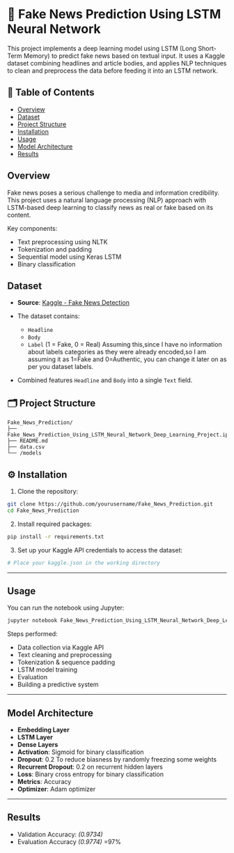 # 📰 Fake News Prediction Using LSTM Neural Network

This project implements a deep learning model using LSTM (Long Short-Term Memory) to predict fake news based on textual input. It uses a Kaggle dataset combining headlines and article bodies, and applies NLP techniques to clean and preprocess the data before feeding it into an LSTM network.

## 📌 Table of Contents

* [Overview](#overview)
* [Dataset](#dataset)
* [Project Structure](#project-structure)
* [Installation](#installation)
* [Usage](#usage)
* [Model Architecture](#model-architecture)
* [Results](#results)
  



##  Overview

Fake news poses a serious challenge to media and information credibility. This project uses a natural language processing (NLP) approach with LSTM-based deep learning to classify news as real or fake based on its content.

Key components:

* Text preprocessing using NLTK
* Tokenization and padding
* Sequential model using Keras LSTM
* Binary classification



##  Dataset

* **Source**: [Kaggle - Fake News Detection](https://www.kaggle.com/datasets/jruvika/fake-news-detection)
* The dataset contains:

  * `Headline`
  * `Body`
  * `Label` (1 = Fake, 0 = Real)  Assuming this,since I have no information about labels categories as they were already encoded,so I am assuming it as 1=Fake and 0=Authentic, you can change it later on as per you  dataset labels.
* Combined features `Headline` and `Body` into a single `Text` field.



## 🗂 Project Structure

```
Fake_News_Prediction/
├── Fake_News_Prediction_Using_LSTM_Neural_Network_Deep_Learning_Project.ipynb
├── README.md
├── data.csv
└── /models
```



## ⚙️ Installation

1. Clone the repository:

```bash
git clone https://github.com/yourusername/Fake_News_Prediction.git
cd Fake_News_Prediction
```

2. Install required packages:

```bash
pip install -r requirements.txt
```

3. Set up your Kaggle API credentials to access the dataset:

```bash
# Place your kaggle.json in the working directory
```

---

##  Usage

You can run the notebook using Jupyter:

```bash
jupyter notebook Fake_News_Prediction_Using_LSTM_Neural_Network_Deep_Learning_Project.ipynb
```

Steps performed:

* Data collection via Kaggle API
* Text cleaning and preprocessing
* Tokenization & sequence padding
* LSTM model training
*  Evaluation
*  Building a predictive system

---

##  Model Architecture

* **Embedding Layer**
* **LSTM Layer**
* **Dense Layers**
* **Activation**: Sigmoid for binary classification
* **Dropout**: 0.2 To reduce biasness  by randomly freezing some weights
* **Recurrent Dropout**: 0.2 on recurrent hidden layers
* **Loss**: Binary cross entropy for binary classification
* **Metrics**: Accuracy
* **Optimizer**: Adam optimizer
---

##  Results

* Validation Accuracy: *(0.9734)*
* Evaluation Accuracy *(0.9774)* =97%
  
